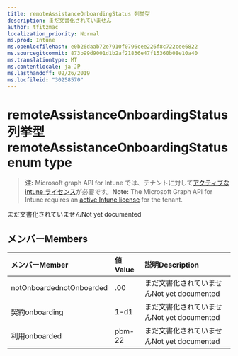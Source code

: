 ```yaml
---
title: remoteAssistanceOnboardingStatus 列挙型
description: まだ文書化されていません
author: tfitzmac
localization_priority: Normal
ms.prod: Intune
ms.openlocfilehash: e0b26daab72e7910f0796cee226f8c722cee6822
ms.sourcegitcommit: 873b99d9001d1b2af21836e47f15360b08e10a40
ms.translationtype: MT
ms.contentlocale: ja-JP
ms.lasthandoff: 02/26/2019
ms.locfileid: "30258570"
---
```

# <a name="remoteassistanceonboardingstatus-enum-type"></a><span data-ttu-id="44b07-103">remoteAssistanceOnboardingStatus 列挙型</span><span class="sxs-lookup"><span data-stu-id="44b07-103">remoteAssistanceOnboardingStatus enum type</span></span>

> <span data-ttu-id="44b07-104">**注:** Microsoft graph API for Intune では、テナントに対して[アクティブな intune ライセンス](https://go.microsoft.com/fwlink/?linkid=839381)が必要です。</span><span class="sxs-lookup"><span data-stu-id="44b07-104">**Note:** The Microsoft Graph API for Intune requires an [active Intune license](https://go.microsoft.com/fwlink/?linkid=839381) for the tenant.</span></span>

<span data-ttu-id="44b07-105">まだ文書化されていません</span><span class="sxs-lookup"><span data-stu-id="44b07-105">Not yet documented</span></span>

## <a name="members"></a><span data-ttu-id="44b07-106">メンバー</span><span class="sxs-lookup"><span data-stu-id="44b07-106">Members</span></span>
|<span data-ttu-id="44b07-107">メンバー</span><span class="sxs-lookup"><span data-stu-id="44b07-107">Member</span></span>|<span data-ttu-id="44b07-108">値</span><span class="sxs-lookup"><span data-stu-id="44b07-108">Value</span></span>|<span data-ttu-id="44b07-109">説明</span><span class="sxs-lookup"><span data-stu-id="44b07-109">Description</span></span>|
|:---|:---|:---|
|<span data-ttu-id="44b07-110">notOnboarded</span><span class="sxs-lookup"><span data-stu-id="44b07-110">notOnboarded</span></span>|<span data-ttu-id="44b07-111">.0</span><span class="sxs-lookup"><span data-stu-id="44b07-111">0</span></span>|<span data-ttu-id="44b07-112">まだ文書化されていません</span><span class="sxs-lookup"><span data-stu-id="44b07-112">Not yet documented</span></span>|
|<span data-ttu-id="44b07-113">契約</span><span class="sxs-lookup"><span data-stu-id="44b07-113">onboarding</span></span>|<span data-ttu-id="44b07-114">1-d</span><span class="sxs-lookup"><span data-stu-id="44b07-114">1</span></span>|<span data-ttu-id="44b07-115">まだ文書化されていません</span><span class="sxs-lookup"><span data-stu-id="44b07-115">Not yet documented</span></span>|
|<span data-ttu-id="44b07-116">利用</span><span class="sxs-lookup"><span data-stu-id="44b07-116">onboarded</span></span>|<span data-ttu-id="44b07-117">pbm-2</span><span class="sxs-lookup"><span data-stu-id="44b07-117">2</span></span>|<span data-ttu-id="44b07-118">まだ文書化されていません</span><span class="sxs-lookup"><span data-stu-id="44b07-118">Not yet documented</span></span>|



